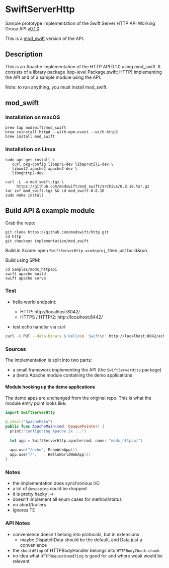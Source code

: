 # SwiftServerHttp

Sample prototype implementation of the Swift Server HTTP API Working Group API
[v0.1.0](https://github.com/swift-server/http/releases/tag/0.1.0).

This is a [mod_swift](http://mod-swift.org/) version of
the API.


## Description

This is an Apache implementation of the HTTP API 0.1.0 using mod_swift. It consists
of a library package (top-level Package.swift: HTTP) implementing the API
and of a sample module using the API.

Note: to run anything, you must install mod_swift.

## mod_swift

### Installation on macOS

```shell
brew tap modswift/mod_swift
brew reinstall httpd --with-mpm-event --with-http2
brew install mod_swift
```

### Installation on Linux

```
sudo apt-get install \
   curl pkg-config libapr1-dev libaprutil1-dev \
   libxml2 apache2 apache2-dev \
   libnghttp2-dev

curl -L -o mod_swift.tgz \
     https://github.com/modswift/mod_swift/archive/0.8.10.tar.gz
tar zxf mod_swift.tgz && cd mod_swift-0.8.10
sudo make install
```

## Build API & example module

Grab the repo:
```shell
git clone https://github.com/modswift/http.git
cd http
git checkout implementation/mod_swift
```

Build in Xcode: open `SwiftServerHttp.xcodeproj`, then just build&run.

Build using SPM:
```shell
cd Samples/mods_httpapi
swift apache build
swift apache serve
```

### Test

- hello world endpoint:
  - HTTP:           http://localhost:8042/
  - HTTPS / HTTP/2: http://localhost:8442/

- test echo handler via curl

```sh
curl -X PUT --data-binary $'Hello\n  Swift\n' http://localhost:8042/echo
```

### Sources

The implementation is split into two parts:
- a small framework implementing the API (the `SwiftServerHttp` package)
- a demo Apache module containing the demo applications

#### Module hooking up the demo applications

The demo apps are unchanged from the original repo. This is what the module
entry point looks like:

```swift
import SwiftServerHttp

@_cdecl("ApacheMain")
public func ApacheMain(cmd: OpaquePointer) {
  print("Configuring Apache 2x ...")
  
  let app = SwiftServerHttp.apache(cmd, name: "mods_httpapi")
  
  app.use("/echo", EchoWebApp())
  app.use("/",     HelloWorldWebApp())
}
```

### Notes

- the implementation does synchronous I/O
- a lot of `@escaping` could be dropped
- it is pretty hacky ;->
- doesn't implement all enum cases for method/status
- no abort/trailers
- ignores TE

### API Notes

- convenience doesn't belong into protocols, but in extensions
  - maybe DispatchData should be the default, and Data just a convenience 
- the `shouldStop` of HTTPBodyHandler belongs into `HTTPBodyChunk.chunk`
- no idea what `HTTPRequestHandling` is good for and where weak would be relevant
